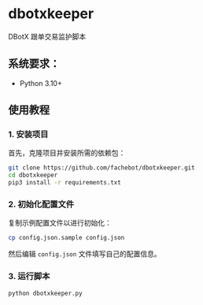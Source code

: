 # dbotxkeeper
DBotX 跟单交易监护脚本

## 系统要求：

- Python 3.10+

## 使用教程

### 1. 安装项目

首先，克隆项目并安装所需的依赖包：

```bash
git clone https://github.com/fachebot/dbotxkeeper.git
cd dbotxkeeper
pip3 install -r requirements.txt
```

### 2. 初始化配置文件

复制示例配置文件以进行初始化：

```bash
cp config.json.sample config.json
```

然后编辑 `config.json` 文件填写自己的配置信息。

### 3. 运行脚本
```bash
python dbotxkeeper.py
```